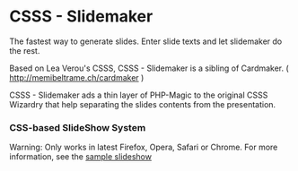 # CSSS - Slidemaker

The fastest way to generate slides.
Enter slide texts and let slidemaker do the rest.

Based on Lea Verou's CSSS, CSSS - Slidemaker is a sibling of Cardmaker. ( http://memibeltrame.ch/cardmaker )

CSSS - Slidemaker ads a thin layer of PHP-Magic to the original CSSS Wizardry that help separating the slides contents from the presentation.

### CSS-based SlideShow System

Warning: Only works in latest Firefox, Opera, Safari or Chrome.
For more information, see the [sample slideshow](http://lea.verou.me/csss/sample-slideshow.html)